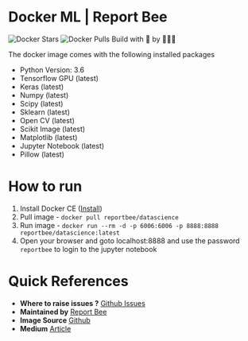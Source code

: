 # Docker ML | Report Bee

![Docker Stars](https://img.shields.io/docker/stars/reportbee/datascience.svg?style=flat-square)  ![Docker Pulls](https://img.shields.io/docker/pulls/reportbee/datascience.svg?style=flat-square)   Build with 🍯 by 🐝🐝🐝

The docker image comes with the following installed packages

  - Python Version: 3.6 
  - Tensorflow GPU (latest)
  - Keras (latest)
  - Numpy (latest)
  - Scipy (latest)
  - Sklearn (latest)
  - Open CV (latest)
  - Scikit Image (latest)
  - Matplotlib (latest)
  - Jupyter Notebook (latest)
  - Pillow (latest)

# How to run

  1. Install Docker CE ([Install])
  2. Pull image - `docker pull reportbee/datascience`
  3. Run image - `docker run --rm -d -p 6006:6006 -p 8888:8888 reportbee/datascience:latest`
  4. Open your browser and goto localhost:8888 and use the password `reportbee` to login to the jupyter notebook

# Quick References

  - **Where to raise issues ?**
  [Github Issues]
  - **Maintained by**
  [Report Bee]
  - **Image Source**
  [Github]
  - **Medium**
  [Article]
   
[Install]: <https://www.docker.com/community-edition>
[Github]: <https://github.com/reportbee/docker-ml>
[Github Issues]: <https://github.com/reportbee/docker-ml/issues>
[Report Bee]: <https://www.reportbee.com>
[Article]: <https://medium.com/@kaushiksundar/docker-image-for-machine-learning-and-data-science-44bbdb917d4a>
